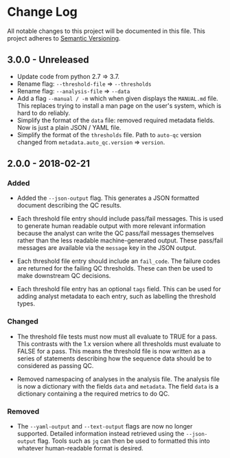 # Change Log

All notable changes to this project will be documented in this file.
This project adheres to [Semantic Versioning](http://semver.org/).

## 3.0.0 - Unreleased

- Update code from python 2.7 => 3.7.
- Rename flag: `--threshold-file` => `--thresholds`
- Rename flag: `--analysis-file` => `--data`
- Add a flag `--manual / -m` which when given displays the `MANUAL.md` file.
  This replaces trying to install a man page on the user's system, which is
  hard to do reliably.
- Simplify the format of the `data` file: removed required metadata fields. Now
  is just a plain JSON / YAML file.
- Simplify the format of the `thresholds` file. Path to `auto-qc` version
  changed from `metadata.auto_qc.version` => `version`.

## 2.0.0 - 2018-02-21

### Added

- Added the `--json-output` flag. This generates a JSON formatted document
  describing the QC results.

- Each threshold file entry should include pass/fail messages. This is used
  to generate human readable output with more relevant information because
  the analyst can write the QC pass/fail messages themselves rather than the
  less readable machine-generated output. These pass/fail messages are
  available via the `message` key in the JSON output.

- Each threshold file entry should include an `fail_code`. The failure codes
  are returned for the failing QC thresholds. These can then be used to make
  downstream QC decisions.

- Each threshold file entry has an optional `tags` field. This can be used
  for adding analyst metadata to each entry, such as labelling the threshold
  types.

### Changed

- The threshold file tests must now must all evaluate to TRUE for a pass.
  This contrasts with the 1.x version where all thresholds must evaluate to
  FALSE for a pass. This means the threshold file is now written as a series
  of statements describing how the sequence data should be to considered as
  passing QC.

- Removed namespacing of analyses in the analysis file. The analysis file is
  now a dictionary with the fields `data` and `metadata`. The field `data` is
  a dictionary containing a the required metrics to do QC.

### Removed

- The `--yaml-output` and `--text-output` flags are now no longer supported.
  Detailed information instead retrieved using the `--json-output` flag.
  Tools such as `jq` can then be used to formatted this into whatever
  human-readable format is desired.
